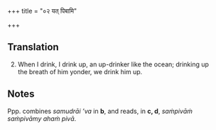 +++
title = "०२ यत् पिबामि"

+++
## Translation
2. When I drink, I drink up, an up-drinker like the ocean; drinking up  
the breath of him yonder, we drink him up.

## Notes
Ppp. combines *samudrāi ’va* in **b**, and reads, in **c, d**, *saṁpivāṁ  
saṁpivāmy ahaṁ pivā*.
